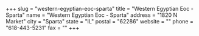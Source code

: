 +++
slug = "western-egyptian-eoc-sparta"
title = "Western Egyptian Eoc - Sparta"
name = "Western Egyptian Eoc - Sparta"
address = "1820 N Market"
city = "Sparta"
state = "IL"
postal = "62286"
website = ""
phone = "618-443-5231"
fax = ""
+++
